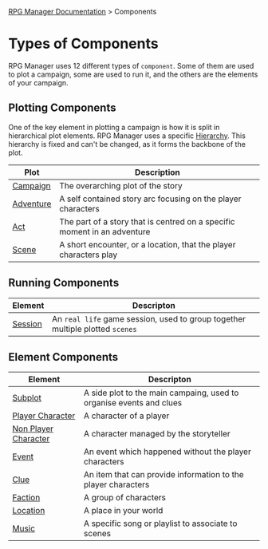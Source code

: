 [RPG Manager Documentation](../../index.md) >
Components

# Types of Components

RPG Manager uses 12 different types of `component`. Some of them are used to plot a campaign, some are used to run
it, and the others are the elements of your campaign.

## Plotting Components

One of the key element in plotting a campaign is how it is split in hierarchical plot elements. RPG Manager uses
a specific [Hierarchy](Hierarchy.md). This hierarchy is fixed and can't be changed, as it forms the backbone of
the plot.

| Plot                      | Description                                                               |
|---------------------------|---------------------------------------------------------------------------|
| [Campaign](Campaign.md)   | The overarching plot of the story                                         |
| [Adventure](Adventure.md) | A self contained story arc focusing on the player characters              |
| [Act](Act.md)             | The part of a story that is centred on a specific moment in an adventure  |
| [Scene](Scene.md)         | A short encounter, or a location, that the player characters play         |

## Running Components

| Element               | Descripton                                                                    |
|-----------------------|-------------------------------------------------------------------------------|
| [Session](Session.md) | An `real life` game session, used to group together multiple plotted `scenes` |


## Element Components

| Element                                         | Descripton                                                           |
|-------------------------------------------------|----------------------------------------------------------------------|
| [Subplot](Subplot.md)                           | A side plot to the main campaing, used to organise events and clues  |
| [Player Character](Character.md)                | A character of a player                                              |
| [Non Player Character](Non-Player-Character.md) | A character managed by the storyteller                               |
| [Event](Event.md)                               | An event which happened without the player characters                |
| [Clue](Clue.md)                                 | An item that can provide information to the player characters        |
| [Faction](Faction.md)                           | A group of characters                                                |
| [Location](Location.md)                         | A place in your world                                                |
| [Music](Music.md)                               | A specific song or playlist to associate to scenes                   |

